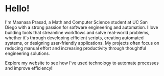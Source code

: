 # Hello!

I'm Maanasa Prasad, a Math and Computer Science student at UC San Diego with a strong passion for software engineering and automation. I love building tools that streamline workflows and solve real-world problems, whether it's through developing efficient scripts, creating automated systems, or designing user-friendly applications. My projects often focus on reducing manual effort and increasing productivity through thoughtful engineering solutions.

Explore my website to see how I've used technology to automate processes and improve efficiency!
